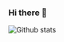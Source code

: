 ### Hi there 👋


![Github stats](https://github-readme-stats.vercel.app/api?username=snguyen1&theme=vision-friendly-dark&show_icons=true&count_private=true)
